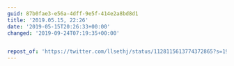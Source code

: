 ```yaml
---
guid: 87b0fae3-e56a-4dff-9e5f-414e2a8bd8d1
title: '2019.05.15, 22:26'
date: '2019-05-15T20:26:33+00:00'
changed: '2019-09-24T07:19:35+00:00'


repost_of: 'https://twitter.com/llsethj/status/1128115613774372865?s=19'
---
```


